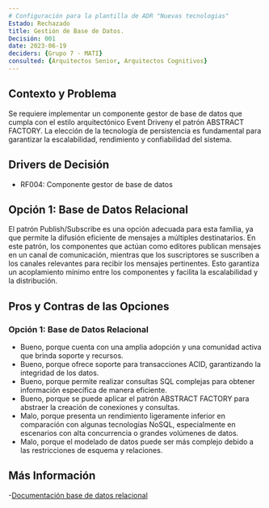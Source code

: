```yaml
---
# Configuración para la plantilla de ADR "Nuevas tecnologias"
Estado: Rechazado
title: Gestión de Base de Datos.
Decisión: 001
date: 2023-06-19
deciders: {Grupo 7 - MATI}
consulted: {Arquitectos Senior, Arquitectos Cognitivos}
---
```

## Contexto y Problema

Se requiere implementar un componente gestor de base de datos que cumpla con el estilo arquitectónico Event Driveny el patrón ABSTRACT FACTORY. La elección de la tecnología de persistencia es fundamental para garantizar la escalabilidad, rendimiento y confiabilidad del sistema.

## Drivers de Decisión

* RF004: Componente gestor de base de datos

## Opción 1: Base de Datos Relacional

El patrón Publish/Subscribe es una opción adecuada para esta familia, ya que permite la difusión eficiente de mensajes a múltiples destinatarios. En este patrón, los componentes que actúan como editores publican mensajes en un canal de comunicación, mientras que los suscriptores se suscriben a los canales relevantes para recibir los mensajes pertinentes. Esto garantiza un acoplamiento mínimo entre los componentes y facilita la escalabilidad y la distribución.


## Pros y Contras de las Opciones

### Opción 1: Base de Datos Relacional

* Bueno, porque cuenta con una amplia adopción y una comunidad activa que brinda soporte y recursos.
* Bueno, porque ofrece soporte para transacciones ACID, garantizando la integridad de los datos.
* Bueno, porque permite realizar consultas SQL complejas para obtener información específica de manera eficiente.
* Bueno, porque se puede aplicar el patrón ABSTRACT FACTORY para abstraer la creación de conexiones y consultas.
* Malo, porque presenta un rendimiento ligeramente inferior en comparación con algunas tecnologías NoSQL, especialmente en escenarios con alta concurrencia o grandes volúmenes de datos.
* Malo, porque el modelado de datos puede ser más complejo debido a las restricciones de esquema y relaciones.

## Más Información

-[Documentación base de datos relacional](https://www.oracle.com/co/database/what-is-a-relational-database/)

